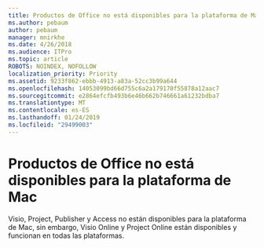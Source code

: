 ```yaml
---
title: Productos de Office no está disponibles para la plataforma de Mac
ms.author: pebaum
author: pebaum
manager: mnirkhe
ms.date: 4/26/2018
ms.audience: ITPro
ms.topic: article
ROBOTS: NOINDEX, NOFOLLOW
localization_priority: Priority
ms.assetid: 9233f862-ebbb-4913-a83a-52cc3b99a644
ms.openlocfilehash: 14053099bd66d755c6a2a179170f55878a12aac7
ms.sourcegitcommit: e2864efcfb493b6e46b662b746661a61232bdba7
ms.translationtype: MT
ms.contentlocale: es-ES
ms.lasthandoff: 01/24/2019
ms.locfileid: "29499003"
---
```

# <a name="office-products-not-available-for-the-mac-platform"></a>Productos de Office no está disponibles para la plataforma de Mac

Visio, Project, Publisher y Access no están disponibles para la plataforma de Mac, sin embargo, Visio Online y Project Online están disponibles y funcionan en todas las plataformas.
  

